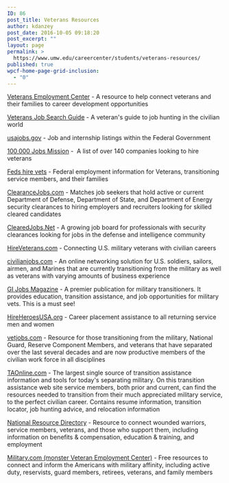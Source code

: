 ```yaml
---
ID: 86
post_title: Veterans Resources
author: kdanzey
post_date: 2016-10-05 09:18:20
post_excerpt: ""
layout: page
permalink: >
  https://www.umw.edu/careercenter/students/veterans-resources/
published: true
wpcf-home-page-grid-inclusion:
  - "0"
---
```

<a href="http://www.vets.gov/veterans-employment-center">Veterans Employment Center</a> - A resource to help connect veterans and their families to career development opportunities
<div class="tab active">

<a href="http://www.moneygeek.com/careers/resources/veterans-job-search-guide/">Veterans Job Search Guide</a> - A veteran's guide to job hunting in the civilian world

<a href="http://usajobs.gov">usajobs.gov</a> - Job and internship listings within the Federal Government

<a href="http://veteranjobsmission.com">100,000 Jobs Mission</a> -  A list of over 140 companies looking to hire veterans

<a href="http://www.fedshirevets.gov/">Feds hire vets</a> - Federal employment information for Veterans, transitioning service members, and their families

<a href="http://ClearanceJobs.com">ClearanceJobs.com</a> - Matches job seekers that hold active or current Department of Defense, Department of State, and Department of Energy security clearances to hiring employers and recruiters looking for skilled cleared candidates

<a href="http://ClearedJobs.Net">ClearedJobs.Net</a> - A growing job board for professionals with security clearances looking for jobs in the defense and intelligence community

<a href="http://HireVeterans.com">HireVeterans.com</a> - Connecting U.S. military veterans with civilian careers

<a href="http://civilianjobs.com">civilianjobs.com</a> - An online networking solution for U.S. soldiers, sailors, airmen, and Marines that are currently transitioning from the military as well as veterans with varying amounts of business experience

<a href="http://www.gijobs.com/">GI Jobs Magazine</a> - A premier publication for military transitioners. It provides education, transition assistance, and job opportunities for military vets. This is a must see!

<a href="http://HireHeroesUSA.org">HireHeroesUSA.org</a> - Career placement assistance to all returning service men and women

<a href="http://vetjobs.com">vetjobs.com</a> - Resource for those transitioning from the military, National Guard, Reserve Component Members, and veterans that have separated over the last several decades and are now productive members of the civilian work force in all disciplines

<a href="http://taonline.com">TAOnline.com</a> - The largest single source of transition assistance information and tools for today's separating military. On this transition assistance web site service members, both prior and current, can find the resources needed to transition from their much appreciated military service, to the perfect civilian career. Contains resume information, transition locator, job hunting advice, and relocation information

<a href="https://www.nrd.gov/home/veterans_job_bank">Nat</a><a href="http://www.nrd.gov/home/veterans_job_bank">ional Resource Directory</a> - Resource to connect wounded warriors, service members, veterans, and those who support them, including information on benefits &amp; compensation, education &amp; training, and employment

<a href="http://www.military.com/veteran-jobs">Military.com (monster Veteran Employment Center)</a> - Free resources to connect and inform the Americans with military affinity, including active duty, reservists, guard members, retirees, veterans, and family members

</div>